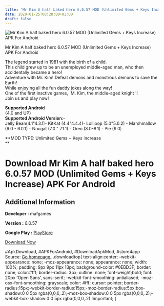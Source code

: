 ```yaml
---
title: 'Mr Kim A half baked hero 6.0.57 MOD (Unlimited Gems + Keys Increase) APK For Android'
date: 2020-01-25T00:28:00+01:00
draft: false
---
```


![Mr Kim A half baked hero 6.0.57 MOD (Unlimited Gems + Keys Increase) APK For Android](https://i0.wp.com/apkhome.net/wp-content/uploads/2020/01/Mr-Kim-A-half-baked-hero-6.0.57-MOD-Unlimited-Gems-Keys-Increase.png "Mr Kim A half baked hero 6.0.57 MOD (Unlimited Gems + Keys Increase) APK For Android")

  

Mr Kim A half baked hero 6.0.57 MOD (Unlimited Gems + Keys Increase) APK For Android

The legend started in 1981 with the birth of a child.  
This child grew up to be an unemployed middle-aged man, who then accidentally became a hero!  
Adventure with Mr. Kim! Defeat demons and monstrous demons to save the Earth!  
While enjoying all the fun daddy jokes along the way!  
One of the first inactive games, 'M. Kim, the middle-aged knight '!  
Join us and play now!

**Supported Android**  
{4.0 and UP}  
**Supported Android Version**:-  
Jelly Bean(4.1"4.3.1)- KitKat (4.4"4.4.4)- Lollipop (5.0"5.0.2) - Marshmallow (6.0 - 6.0.1) - Nougat (7.0 " 7.1.1) - Oreo (8.0-8.1) - Pie (9.0)

**MOD TYPE: Unlimited Gems + Keys Increase  
**

Download Mr Kim A half baked hero 6.0.57 MOD (Unlimited Gems + Keys Increase) APK For Android
=============================================================================================

Additional Information
----------------------

**Developer :** mafgames

**Version :** 6.0.57

**Google Play :** [PlayStore](https://play.google.com/store/apps/details?id=com.maf.moneyhero)

  

[Download Now](https://store4app.co/post/mr-kim-a-half-baked-hero-6-0-57-mod-unlimited-gems-keys-increase-apk-for-android_1579891685)

  
#ApkDownload, #APKForAndroid, #DownloadApkMod, #store4app  
Source: [Go homepage.](https://store4app.co/post/mr-kim-a-half-baked-hero-6-0-57-mod-unlimited-gems-keys-increase-apk-for-android_1579891685) .downloadtop{ text-align:center; -webkit-appearance: none; -moz-appearance: none; appearance: none; width: 100%; padding: 9px 9px 11px 13px; background-color: #0EBD3F; border: none; color:#fff; border-radius: 3px; outline: none; font-weight;bold; font: 20px 'Open Sans', sans-serif; -webkit-font-smoothing: antialiased; -moz-osx-font-smoothing: grayscale; color: #fff; cursor: pointer; border-radius:15px;-webkit-border-radius:15px;-moz-border-radius:5px;box-shadow:0 0 5px rgba(0,0,0,.2);-moz-box-shadow:0 0 5px rgba(0,0,0,.2);-webkit-box-shadow:0 0 5px rgba(0,0,0,.2) !important; }